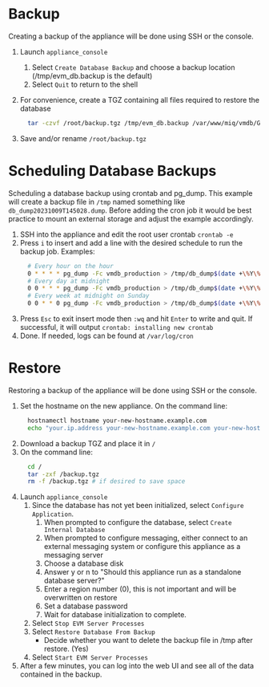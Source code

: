 ---
---

# Backup
Creating a backup of the appliance will be done using SSH or the console.

1. Launch `appliance_console`
   1. Select `Create Database Backup` and choose a backup location (/tmp/evm_db.backup is the default)
   2. Select `Quit` to return to the shell
2. For convenience, create a TGZ containing all files required to restore the database
   ```bash
     tar -czvf /root/backup.tgz /tmp/evm_db.backup /var/www/miq/vmdb/GUID /var/www/miq/vmdb/certs/v2_key
   ```

3. Save and/or rename `/root/backup.tgz`

# Scheduling Database Backups
Scheduling a database backup using crontab and pg_dump.
This example will create a backup file in `/tmp` named something like `db_dump20231009T145028.dump`.
Before adding the cron job it would be best practice to mount an external storage and adjust the example accordingly.

1. SSH into the appliance and edit the root user crontab `crontab -e`
2. Press `i` to insert and add a line with the desired schedule to run the backup job. Examples:
   ```bash
     # Every hour on the hour
     0 * * * * pg_dump -Fc vmdb_production > /tmp/db_dump$(date +\%Y\%m\%dT\%H\%M\%S).dump
     # Every day at midnight
     0 0 * * * pg_dump -Fc vmdb_production > /tmp/db_dump$(date +\%Y\%m\%dT\%H\%M\%S).dump
     # Every week at midnight on Sunday
     0 0 * * 0 pg_dump -Fc vmdb_production > /tmp/db_dump$(date +\%Y\%m\%dT\%H\%M\%S).dump
   ```
3. Press `Esc` to exit insert mode then `:wq` and hit `Enter` to write and quit.  If successful, it will output `crontab: installing new crontab`
4. Done. If needed, logs can be found at `/var/log/cron`

# Restore
Restoring a backup of the appliance will be done using SSH or the console.

1. Set the hostname on the new appliance.  On the command line:
   ```bash
     hostnamectl hostname your-new-hostname.example.com
     echo "your.ip.address your-new-hostname.example.com your-new-hostname" >> /etc/hosts
   ```
2. Download a backup TGZ and place it in `/`
3. On the command line:
   ```bash
     cd /
     tar -zxf /backup.tgz
     rm -f /backup.tgz # if desired to save space
   ```
4. Launch `appliance_console`
   1. Since the database has not yet been initialized, select `Configure Application`.
      1. When prompted to configure the database, select `Create Internal Database`
      2. When prompted to configure messaging, either connect to an external messaging system or configure this appliance as a messaging server
      3. Choose a database disk
      4. Answer y or n to "Should this appliance run as a standalone database server?"
      5. Enter a region number (0), this is not important and will be overwritten on restore
      6. Set a database password
      7. Wait for database initialization to complete.
   2. Select `Stop EVM Server Processes`
   3. Select `Restore Database From Backup`
      - Decide whether you want to delete the backup file in /tmp after restore. (Yes)
   4. Select `Start EVM Server Processes`
5. After a few minutes, you can log into the web UI and see all of the data contained in the backup.
